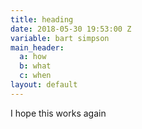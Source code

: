 ```yaml
---
title: heading
date: 2018-05-30 19:53:00 Z
variable: bart simpson
main_header:
  a: how
  b: what
  c: when
layout: default
---
```


I hope this works again
